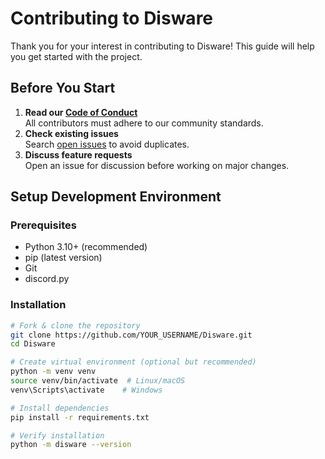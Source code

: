 # Contributing to Disware

Thank you for your interest in contributing to Disware! This guide will help you get started with the project.

## Before You Start
1. **Read our [Code of Conduct](CODE_OF_CONDUCT.md)**  
   All contributors must adhere to our community standards.
2. **Check existing issues**  
   Search [open issues](https://github.com/mystic-poop/Disware/issues) to avoid duplicates.
3. **Discuss feature requests**  
   Open an issue for discussion before working on major changes.

## Setup Development Environment
### Prerequisites
- Python 3.10+ (recommended)
- pip (latest version)
- Git
- discord.py

### Installation
```bash
# Fork & clone the repository
git clone https://github.com/YOUR_USERNAME/Disware.git
cd Disware

# Create virtual environment (optional but recommended)
python -m venv venv
source venv/bin/activate  # Linux/macOS
venv\Scripts\activate    # Windows

# Install dependencies
pip install -r requirements.txt

# Verify installation
python -m disware --version
